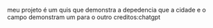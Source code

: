 meu projeto é um quis que demonstra a depedencia que a cidade e o campo demonstram um para o outro
creditos:chatgpt

